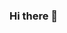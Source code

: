 ### Hi there 👋

<!--
**ashishcas/ashishcas** is a ✨ _special_ ✨ repository because its `README.md` (this file) appears on your GitHub profile.

Here are some ideas to get you started:

- 🔭 I’m currently working on ...JavaScript, React
- 🌱 I’m currently learning ...
- 👯 I’m looking to collaborate on Javascript
- 🤔 I’m looking for help with FrontEnd
- 💬 Ask me about ...
- 📫 How to reach me: chilukaashish@gmail.com
- 😄 Pronouns: He,His
- ⚡ Fun fact: ...
-->
